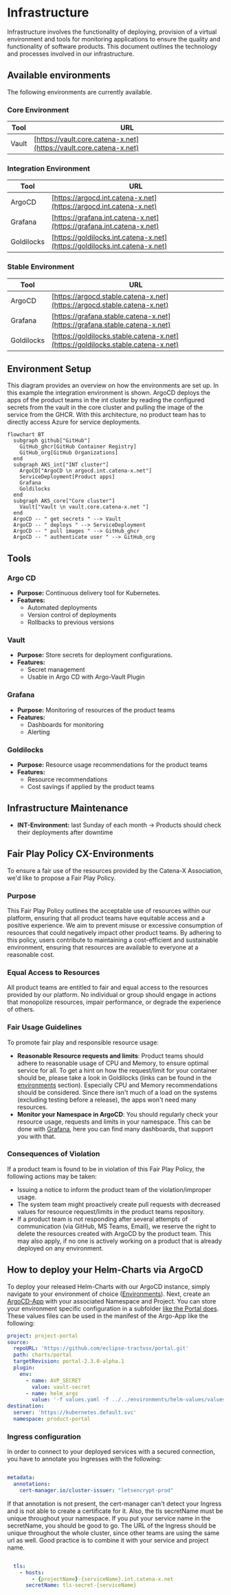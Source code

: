 # Infrastructure

Infrastructure involves the functionality of deploying, provision of a virtual environment and tools for monitoring
applications to ensure the quality and functionality of software products. This document outlines the technology and
processes involved in our infrastructure.

## Available environments
<!-- markdown-link-check-disable -->
The following environments are currently available.

### Core Environment

| Tool  | URL                                                                |
|-------|--------------------------------------------------------------------|
| Vault | [https://vault.core.catena-x.net](https://vault.core.catena-x.net) |

### Integration Environment

| Tool       | URL                                                                        |
|------------|----------------------------------------------------------------------------|
| ArgoCD     | [https://argocd.int.catena-x.net](https://argocd.int.catena-x.net)         |
| Grafana    | [https://grafana.int.catena-x.net](https://grafana.int.catena-x.net)       |
| Goldilocks | [https://goldilocks.int.catena-x.net](https://goldilocks.int.catena-x.net) |

### Stable Environment

| Tool       | URL                                                                              |
|------------|----------------------------------------------------------------------------------|
| ArgoCD     | [https://argocd.stable.catena-x.net](https://argocd.stable.catena-x.net)         |
| Grafana    | [https://grafana.stable.catena-x.net](https://grafana.stable.catena-x.net)       |
| Goldilocks | [https://goldilocks.stable.catena-x.net](https://goldilocks.stable.catena-x.net) |

<!-- markdown-link-check-disable -->

## Environment Setup

This diagram provides an overview on how the environments are set up. In this example the integration environment is shown.
ArgoCD deploys the apps of the product teams in the int cluster by reading the configured secrets from the vault in the
core cluster and pulling the image of the service from the GHCR. With this architecture, no product team has to directly
access Azure for service deployments.

```mermaid
flowchart BT
  subgraph github["GitHub"]
    GitHub_ghcr[GitHub Container Registry]
    GitHub_org[GitHub Organizations]
  end
  subgraph AKS_int["INT cluster"]
    ArgoCD["ArgoCD \n argocd.int.catena-x.net"]
    ServiceDeployment[Product apps]
    Grafana
    Goldilocks
  end
  subgraph AKS_core["Core cluster"]
    Vault["Vault \n vault.core.catena-x.net "]
  end
  ArgoCD -- " get secrets " --> Vault
  ArgoCD -- " deploys " --> ServiceDeployment
  ArgoCD -- " pull images " --> GitHub_ghcr
  ArgoCD -- " authenticate user " --> GitHub_org
```

## Tools

### Argo CD

- **Purpose:** Continuous delivery tool for Kubernetes.
- **Features:**
  - Automated deployments
  - Version control of deployments
  - Rollbacks to previous versions

### Vault

- **Purpose:** Store secrets for deployment configurations.
- **Features:**
  - Secret management
  - Usable in Argo CD with Argo-Vault Plugin

### Grafana

- **Purpose:** Monitoring of resources of the product teams
- **Features:**
  - Dashboards for monitoring
  - Alerting

### Goldilocks

- **Purpose:** Resource usage recommendations for the product teams
- **Features:**
  - Resource recommendations
  - Cost savings if applied by the product teams

## Infrastructure Maintenance

- **INT-Environment:** last Sunday of each month -> Products should check their deployments after downtime

## Fair Play Policy CX-Environments

To ensure a fair use of the resources provided by the Catena-X Association, we'd like to propose a Fair Play Policy.

### Purpose

This Fair Play Policy outlines the acceptable use of resources within our platform, ensuring that all product teams have
equitable access and a positive experience. We aim to prevent misuse or excessive consumption of resources that could
negatively impact other product teams. By adhering to this policy, users contribute to maintaining a cost-efficient and
sustainable environment, ensuring that resources are available to everyone at a reasonable cost.

### Equal Access to Resources

All product teams are entitled to fair and equal access to the resources provided by our platform. No individual or
group should engage in actions that monopolize resources, impair performance, or degrade the experience of others.

### Fair Usage Guidelines

To promote fair play and responsible resource usage:

- **Reasonable Resource requests and limits**: Product teams should adhere to reasonable usage of CPU and Memory, to
  ensure optimal service for all. To get a hint on how the request/limit for your container should be, please take a
  look in Goldilocks (links can be found in the [environments](#available-environments) section). Especially CPU and Memory
  recommendations should be considered.
  Since there isn't much of a load on the systems (excluding testing before a release), the apps won't need many
  resources.
- **Monitor your Namespace in ArgoCD**: You should regularly check your resource usage, requests and limits in your
  namespace. This can be done with [Grafana](#available-environments), here you can find many dashboards, that support
  you with that.

### Consequences of Violation

If a product team is found to be in violation of this Fair Play Policy, the following actions may be taken:

- Issuing a notice to inform the product team of the violation/improper usage.
- The system team might proactively create pull requests with decreased values for resource request/limits in the
  product teams repository.
- If a product team is not responding after several attempts of communication (via GitHub, MS Teams, Email), we reserve
  the right to delete the resources created with ArgoCD by the product team. This may also apply, if no one is actively
  working on a product that is already deployed on any environment.

## How to deploy your Helm-Charts via ArgoCD

To deploy your released Helm-Charts with our ArgoCD instance, simply navigate to your environment of choice
([Environments](#available-environments)).
Next, create an [ArgoCD-App](https://argo-cd.readthedocs.io/en/stable/getting_started/#creating-apps-via-ui) with your
associated Namespace and Project.
You can store your environment specific configuration in a subfolder [like the Portal does](https://github.com/eclipse-tractusx/portal/tree/main/environments).
These values files can be used in the manifest of the Argo-App like the following:

```yaml
project: project-portal
source:
  repoURL: 'https://github.com/eclipse-tractusx/portal.git'
  path: charts/portal
  targetRevision: portal-2.3.0-alpha.1
  plugin:
    env:
      - name: AVP_SECRET
        value: vault-secret
      - name: helm_args
        value: '-f values.yaml -f ../../environments/helm-values/values-int.yaml'
destination:
  server: 'https://kubernetes.default.svc'
  namespace: product-portal
```

### Ingress configuration

In order to connect to your deployed services with a secured connection, you have to annotate you Ingresses with the following:

```yaml

metadata:
  annotations:
    cert-manager.io/cluster-issuer: "letsencrypt-prod"
```

If that annotation is not present, the cert-manager can't detect your Ingress and is not able to create a certificate for it.
Also, the tls secretName must be unique throughout your namespace. If you put your service name in the secretName, you should be good to go.
The URL of the Ingress should be unique throughout the whole cluster, since other teams are using the same url as well.
Good practice is to combine it with your service and project name.

```yaml

  tls:
    - hosts:
        - {projectName}-{serviceName}.int.catena-x.net
      secretName: tls-secret-{serviceName}
```
